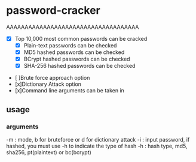 # password-cracker
AAAAAAAAAAAAAAAAAAAAAAAAAAAAAAAAAAAA


 - [x] Top 10,000 most common passwords can be cracked 
    - [x] Plain-text passwords can be checked 
    - [x] MD5 hashed passwords can be checked 
    - [x] BCrypt hashed passwords can be checked 
    - [x] SHA-256 hashed passwords can be checked 
    
 - [ ]Brute force approach option
 - [x]Dictionary Attack option 
 - [x]Command line arguments can be taken in


## usage

### arguments
-m : mode, b for bruteforce or d for dictionary attack
-i : input password, if hashed, you must use -h to indicate the type of hash
-h : hash type, md5, sha256, pt(plaintext) or bc(bcrypt)
